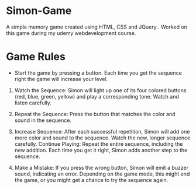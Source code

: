 # Simon-Game
A simple memory game created using HTML, CSS and JQuery . Worked on this game during my udemy webdevelopment course. 

# Game Rules 
- Start the game by pressing a button. Each time you get the sequence right the game will increase your level. 


1. Watch the Sequence: Simon will light up one of its four colored buttons (red, blue, green, yellow) and play a corresponding tone. Watch and listen carefully.

2. Repeat the Sequence: Press the button that matches the color and sound in the sequence.

3. Increase Sequence: After each successful repetition, Simon will add one more color and sound to the sequence. Watch the new, longer sequence carefully.
Continue Playing: Repeat the entire sequence, including the new addition. Each time you get it right, Simon adds another step to the sequence.

4. Make a Mistake: If you press the wrong button, Simon will emit a buzzer sound, indicating an error. Depending on the game mode, this might end the game, or you might get a chance to try the sequence again.
